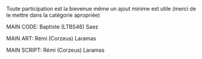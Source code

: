 Toute participation est la bievenue même un ajout minime est utile (merci de le mettre dans la catégorie apropriée)

MAIN CODE:
Baptiste (LTBS46) Saez

MAIN ART:
Rémi (Corzeus) Laramas

MAIN SCRIPT:
Rémi (Corzeus) Laramas
